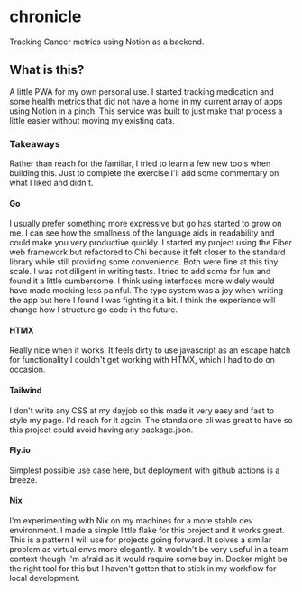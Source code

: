 # chronicle
Tracking Cancer metrics using Notion as a backend.  

## What is this?
A little PWA for my own personal use. I started tracking medication and some health metrics that did not have a home in my current array of apps using Notion in a pinch. This service was built to just make that process a little easier without moving my existing data. 

### Takeaways
Rather than reach for the familiar, I tried to learn a few new tools when building this. Just to complete the exercise I'll add some commentary on what I liked and didn't.

#### Go
I usually prefer something more expressive but go has started to grow on me. I can see how the smallness of the language aids in readability and could make you very productive quickly. 
I started my project using the Fiber web framework but refactored to Chi because it felt closer to the standard library while still providing some convenience. Both were fine at this tiny scale.
I was not diligent in writing tests. I tried to add some for fun and found it a little cumbersome. I think using interfaces more widely would have made mocking less painful. The type system was a joy when writing the app but here I found I was fighting it a bit. I think the experience will change how I structure go code in the future.

#### HTMX
Really nice when it works. It feels dirty to use javascript as an escape hatch for functionality I couldn't get working with HTMX, which I had to do on occasion.

#### Tailwind
I don't write any CSS at my dayjob so this made it very easy and fast to style my page. I'd reach for it again. The standalone cli was great to have so this project could avoid having any package.json.

#### Fly.io
Simplest possible use case here, but deployment with github actions is a breeze.

#### Nix
I'm experimenting with Nix on my machines for a more stable dev environment. I made a simple little flake for this project and it works great. This is a pattern I will use for projects going forward. It solves a similar problem as virtual envs more elegantly. It wouldn't be very useful in a team context though I'm afraid as it would require some buy in. Docker might be the right tool for this but I haven't gotten that to stick in my workflow for local development.


